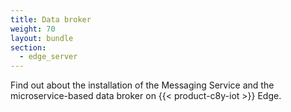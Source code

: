 ```yaml
---
title: Data broker
weight: 70
layout: bundle
section:
  - edge_server
---
```


Find out about the installation of the Messaging Service and the microservice-based data broker on {{< product-c8y-iot >}} Edge.
